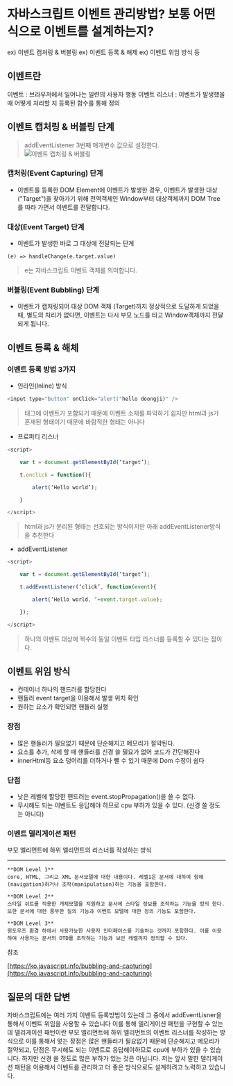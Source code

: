 # 자바스크립트 이벤트 관리방법? 보통 어떤 식으로 이벤트를 설계하는지?

ex) 이벤트 캡처링 & 버블링
ex) 이벤트 등록 & 해제
ex) 이벤트 위임 방식 등

## 이벤트란

이벤트 : 브라우저에서 일어나는 일련의 사용자 행동
이벤트 리스너 : 이벤트가 발생했을 때 어떻게 처리할 지 등록된 함수를 통해 정의

## 이벤트 캡처링 & 버블링 단계

> addEventListener 3번째 매개변수 값으로 설정한다.
> ![이벤트 캡처링 & 버블링](https://miro.medium.com/max/664/1*DGinZ3yza-ZZBrhffBLjRQ.png)

### 캡처링(Event Capturing) 단계

- 이벤트를 등록한 DOM Element에 이벤트가 발생한 경우, 이벤트가 발생한 대상 ("Target")을 찾아가기 위해 전역객체인 Window부터 대상객체까지 DOM Tree를 따라 가면서 이벤트를 전달합니다.

### 대상(Event Target) 단계

- 이벤트가 발생한 바로 그 대상에 전달되는 단계

```
(e) => handleChange(e.target.value)
```

> e는 자바스크립트 이벤트 객체를 의미합니다.

### 버블링(Event Bubbling) 단계

- 이벤트가 캡처링되어 대상 DOM 객체 (Target)까지 정상적으로 도달하게 되었을 때, 별도의 처리가 없다면, 이벤트는 다시 부모 노드를 타고 Window객체까지 전달되게 됩니다.

## 이벤트 등록 & 해체

### 이벤트 등록 방법 3가지

- 인라인(Inline) 방식

```javascript
<input type="button" onClick="alert("hello doongji)" />
```

> 태그에 이벤트가 포함되기 때문에 이벤트 소재를 파악하기 쉽지만 html과 js가 혼재된 형태이기 때문에 바람직한 형태는 아니다

- 프로퍼티 리스너

```javascript
<script>

    var t = document.getElementById(‘target’);

    t.onclick = function(){

        alert(‘Hello world’);

    }

</script>
```

> html과 js가 분리된 형태는 선호되는 방식이지만 아래 addEventListener방식을 추천한다

- addEventListener

```javascript
<script>

    var t = document.getElementById(‘target’);

    t.addEventListener(‘click’, function(event){

        alert(‘Hello world, ‘+event.target.value);

    });

</script>
```

> 하나의 이벤트 대상에 복수의 동일 이벤트 타입 리스너를 등록할 수 있다는 점이다.

## 이벤트 위임 방식

- 컨테이너 하나의 핸드러를 할당한다
- 핸들러 event target을 이용해서 발생 위치 확인
- 원하는 요소가 확인되면 핸들러 실행

### 장점

- 많은 핸들러가 필요없기 때문에 단순해지고 메모리가 절약된다.
- 요소를 추가, 삭제 할 때 핸들러를 신경 쓸 필요가 없어 코드가 간단해진다
- innerHtml등 요소 덩어리를 더하거나 뺄 수 있기 때문에 Dom 수정이 쉽다

### 단점

- 낮은 레벨에 할당한 핸드러는 event.stopPropagation()을 쓸 수 없다.
- 무시해도 되는 이벤트도 응답해야 하므로 cpu 부하가 있을 수 있다. (신경 쓸 정도는 아니다)

### 이벤트 델리게이션 패턴

부모 엘리먼트에 하위 엘리먼트의 리스너를 작성하는 방식

---

```
**DOM Level 1**
core, HTML, 그리고 XML 문서모델에 대한 내용이다. 레벨1은 문서에 대하여 항해(navigation)하거나 조작(manipulation)하는 기능을 포함한다.

**DOM Level 2**
스타일 쉬트를 적용한 개체모델을 지원하고 문서에 스타일 정보를 조작하는 기능을 정의 한다. 또한 문서에 대한 풍부한 질의 기능과 이벤트 모델에 대한 정의 기능도 포함한다.

**DOM Level 3**
윈도우즈 환경 하에서 사용가능한 사용자 인터페이스를 기술하는 것까지 포함한다. 이를 이용하여 사용자는 문서의 DTD를 조작하는 기능과 보안 레벨까지 정의할 수 있다.
```

참조

[https://ko.javascript.info/bubbling-and-capturing](https://ko.javascript.info/bubbling-and-capturing) <br>

## 질문의 대한 답변

자바스크립트에는 여러 가지 이벤트 등록방법이 있는데 그 중에서 addEventLisner을 통해서
이벤트 위임을 사용할 수 있습니다 이를 통해 델리게이션 패턴을 구현할 수 있는데
델리게이션 패턴이란 부모 엘리먼트에 하위 엘리먼트의 이벤트 리스너를 작성하는 방식으로
이를 통해서 엏는 장점은 많은 핸들러가 필요없기 때문에 단순해지고 메모리가 절약되고,
단점은 무시해도 되는 이벤트로 응답해야하므로 cpu에 부하가 있을 수 있습니다.
하지만 신경 쓸 정도로 많은 부하가 있는 것은 아닙니다.
저는 앞서 말한 델리게이션 패턴을 이용해서 이벤트를 관리하고
더 좋은 방식으로도 설계하려고 노력하고 있습니다.
